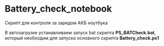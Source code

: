 # Battery_check_notebook
Скрипт для контроля за зарядом АКБ ноутбука

В автозагрузке устанавливаем запуск bat скрипта **PS_BATCheck.bat**, который необходим для запуска 
основного скрипта **Battery_check.ps1**